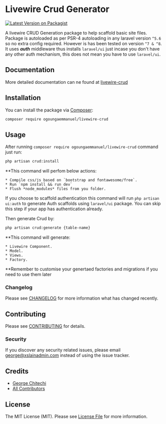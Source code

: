# Livewire Crud Generator

[![Latest Version on Packagist](https://img.shields.io/packagist/v/ogoungaemmanuel/livewire-crud.svg?style=flat-square)](https://packagist.org/packages/ogoungaemmanuel/livewire-crud)

A livewire CRUD Generation package to help scaffold basic site files. Package is autoloaded as per PSR-4 autoloading in any laravel version `^5.6` so no extra config required. However is has been tested on version `^7 & ^8`. It uses ***auth*** middleware thus installs `laravel/ui` just incase you don't have any other auth mechanism, this does not mean you have to use `laravel/ui`.

## Documentation

More detailed documentation can ne found at [livewire-crud](https://ogoungaemmanuel.github.io/#/)

## Installation

You can install the package via [Composer](https://getcomposer.org/):

```bash
composer require ogoungaemmanuel/livewire-crud
```

## Usage

After running `composer require ogoungaemmanuel/livewire-crud` command just run:

```bash
php artisan crud:install
```
**This command will perfom below actions:

    * Compile css/js based on `bootstrap and fontawesome/free`.
    * Run `npm install && run dev`
    * Flush *node_modules* files from you folder.

If you choose to scaffold authentication this command will run `php artisan ui:auth`
to generate Auth scaffolds using `laravel/ui` package. You can skip this step if your app has authentication already.

Then generate Crud by:

```bash
php artisan crud:generate {table-name}
```
**This command will generate:

    * Livewire Component.
    * Model.
    * Views.    
    * Factory.
    
**Remember to customise your genertaed factories and migrations if you need to use them later

### Changelog

Please see [CHANGELOG](CHANGELOG.md) for more information what has changed recently.

## Contributing

Please see [CONTRIBUTING](CONTRIBUTING.md) for details.

### Security

If you discover any security related issues, please email george@xslainadmin.com instead of using the issue tracker.

## Credits

- [George Chitechi](https://github.com/xslainadmin)
- [All Contributors](../../contributors)

## License

The MIT License (MIT). Please see [License File](LICENSE.md) for more information.
